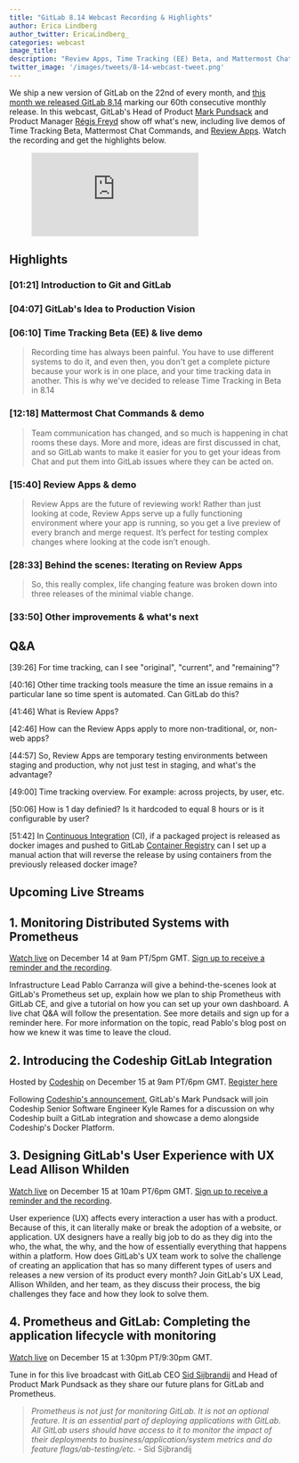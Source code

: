 ```yaml
---
title: "GitLab 8.14 Webcast Recording & Highlights" 
author: Erica Lindberg
author_twitter: EricaLindberg_
categories: webcast
image_title: 
description: "Review Apps, Time Tracking (EE) Beta, and Mattermost Chat Commands released!"
twitter_image: '/images/tweets/8-14-webcast-tweet.png'
---
```


We ship a new version of GitLab on the 22nd of every month, and [this month we released GitLab 8.14][8-14-release-post] 
marking our 60th consecutive monthly release. In this webcast, GitLab's Head of Product [Mark Pundsack][mark-twitter]
and Product Manager [Régis Freyd][regis-twitter] show off what's new, including live demos of Time Tracking Beta, Mattermost Chat
Commands, and [Review Apps][review-apps-post]. Watch the recording and get the highlights below. 

<figure class="video_container">
  <iframe src="https://www.youtube.com/embed/CteZol_7pxo" frameborder="0" allowfullscreen="true"> </iframe>
</figure>


## Highlights 

### [01:21] Introduction to Git and GitLab
### [04:07] GitLab's Idea to Production Vision
### [06:10] Time Tracking Beta (EE) & live demo

>Recording time has always been painful. You have to use different systems to do it, and even then, you don't get a complete picture because your work is in one place, and your time tracking data in another. This is why we've decided to release Time Tracking in Beta in 8.14 

### [12:18] Mattermost Chat Commands & demo

>Team communication has changed, and so much is happening in chat rooms these days. More and more, ideas are first discussed in chat, and so GitLab wants to make it easier for you to get your ideas from Chat and put them into GitLab issues where they can be acted on. 

### [15:40] Review Apps & demo

>Review Apps are the future of reviewing work! Rather than just looking at code, Review Apps serve up a fully functioning environment where your app is running, so you get a live preview of every branch and merge request. It’s perfect for testing complex changes where looking at the code isn’t enough. 

### [28:33] Behind the scenes: Iterating on Review Apps

>So, this really complex, life changing feature was broken down into three releases of the minimal viable change.

### [33:50] Other improvements & what's next

## Q&A 

[39:26] For time tracking, can I see "original", "current", and "remaining"?

[40:16] Other time tracking tools measure the time an issue remains in a particular lane so time spent is automated. Can GitLab do this?

[41:46] What is Review Apps?

[42:46] How can the Review Apps apply to more non-traditional, or, non-web apps?

[44:57] So, Review Apps are temporary testing environments between staging and production, why not just test in staging, and what's the advantage?

[49:00] Time tracking overview. For example: across projects, by user, etc.

[50:06] How is 1 day definied? Is it hardcoded to equal 8 hours or is it configurable by user?

[51:42] In [Continuous Integration][ci-post] (CI), if a packaged project is released as docker images and pushed to GitLab [Container Registry][cr-post] can I set up a manual action that will reverse the release by using containers from the previously released docker image?

## Upcoming Live Streams 

## 1. Monitoring Distributed Systems with Prometheus

[Watch live][infra-livestream] on December 14 at 9am PT/5pm GMT. [Sign up to receive a reminder and the recording][infra-lp].

Infrastructure Lead Pablo Carranza will give a behind-the-scenes look at GitLab's Prometheus set up, explain how we plan to ship Prometheus with GitLab CE, and give a tutorial on how you can set up your own dashboard. A live chat Q&A will follow the presentation. See more details and sign up for a reminder here.
For more information on the topic, read Pablo's blog post on how we knew it was time to leave the cloud.

## 2. Introducing the Codeship GitLab Integration

Hosted by [Codeship][codeship-lp] on December 15 at 9am PT/6pm GMT. [Register here][codeship-lp]

Following [Codeship's announcement][codeship-post], GitLab's Mark Pundsack will join Codeship Senior Software Engineer Kyle Rames for a discussion on why Codeship built a GitLab integration and showcase a demo alongside Codeship's Docker Platform.

## 3. Designing GitLab's User Experience with UX Lead Allison Whilden

[Watch live][ux-livestream] on December 15 at 10am PT/6pm GMT. [Sign up to receive a reminder and the recording][ux-lp].

User experience (UX) affects every interaction a user has with a product. Because of this, it can literally make or break the adoption of a website, or application. UX designers have a really big job to do as they dig into the who, the what, the why, and the how of essentially everything that happens within a platform.
How does GitLab's UX team work to solve the challenge of creating an application that has so many different types of users and releases a new version of its product every month? Join GitLab's UX Lead, Allison Whilden, and her team, as they discuss their process, the big challenges they face and how they look to solve them.

## 4. Prometheus and GitLab: Completing the application lifecycle with monitoring

[Watch live][sid-livestream] on December 15 at 1:30pm PT/9:30pm GMT.

Tune in for this live broadcast with GitLab CEO [Sid Sijbrandij][sid-twitter] and Head of Product Mark Pundsack as 
they share our future plans for GitLab and Prometheus. 

> _Prometheus is not just for monitoring GitLab. It is not an optional feature. It is an essential part of deploying applications with GitLab. All GitLab users should have access to it to monitor the impact of their deployments to business/application/system metrics and do feature flags/ab-testing/etc._ - Sid Sijbrandij


<!-- identifiers --> 
[ci-post]: https://about.gitlab.com/2016/08/05/continuous-integration-delivery-and-deployment-with-gitlab/
[codeship-lp]: http://bit.ly/2g2jFjG
[codeship-post]: https://blog.codeship.com/codeship-launches-gitlab-support/
[cr-post]: https://about.gitlab.com/2016/05/23/gitlab-container-registry/
[infra-lp]: https://page.gitlab.com/20161207_PrometheusWebcast_LandingPage.html
[infra-livestream]: https://www.youtube.com/watch?v=WzAzm0C15W8
[mark-twitter]: https://twitter.com/MarkPundsack
[regis-twitter]: https://twitter.com/djaiss
[review-apps-post]: https://about.gitlab.com/2016/11/22/introducing-review-apps/
[sid-livestream]: https://www.youtube.com/watch?v=rT92jecagQo
[sid-twitter]: https://twitter.com/sytses
[ux-lp]: https://page.gitlab.com/UXLiveStream_LandingPage.html
[ux-livestream]: https://www.youtube.com/watch?v=Lxy1jET5pww
[8-14-release-post]: https://about.gitlab.com/2016/11/22/gitlab-8-14-released/

